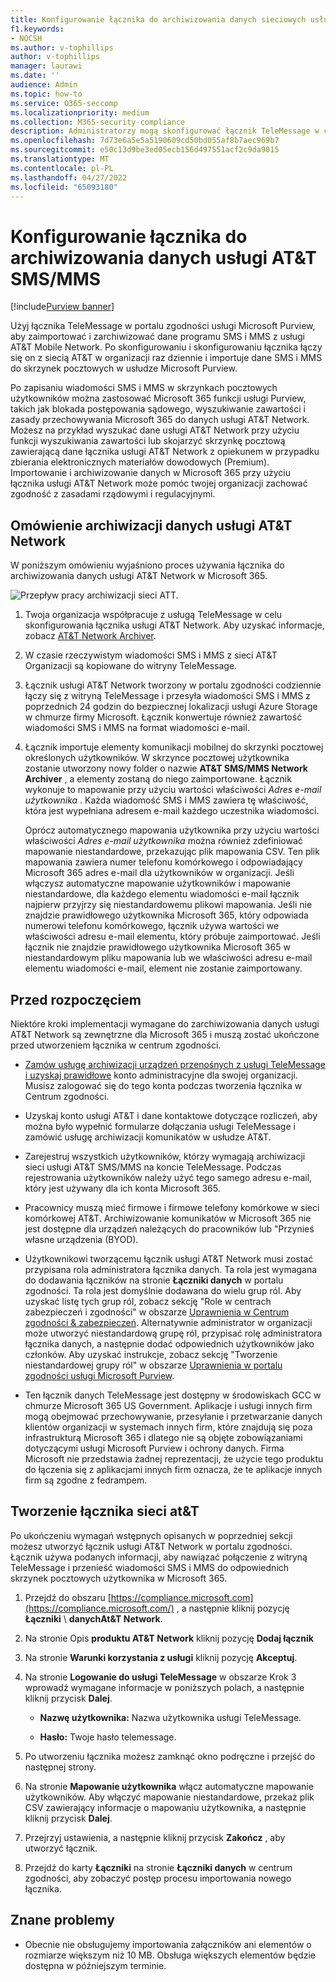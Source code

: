 ```yaml
---
title: Konfigurowanie łącznika do archiwizowania danych sieciowych usługi AT&T SMS/MMS
f1.keywords:
- NOCSH
ms.author: v-tophillips
author: v-tophillips
manager: laurawi
ms.date: ''
audience: Admin
ms.topic: how-to
ms.service: O365-seccomp
ms.localizationpriority: medium
ms.collection: M365-security-compliance
description: Administratorzy mogą skonfigurować łącznik TeleMessage w celu importowania i archiwizowania danych programu SMS i MMS z usługi AT&T Mobile Network. Dzięki temu można archiwizować dane ze źródeł danych innych firm w usłudze Microsoft Purview, aby można było zarządzać danymi innych firm za pomocą funkcji zgodności, takich jak archiwizowanie prawne, wyszukiwanie zawartości i zasady przechowywania.
ms.openlocfilehash: 7d73e6a5e5a5190609cd50bd055af8b7aec969b7
ms.sourcegitcommit: e50c13d9be3ed05ecb156d497551acf2c9da9015
ms.translationtype: MT
ms.contentlocale: pl-PL
ms.lasthandoff: 04/27/2022
ms.locfileid: "65093180"
---
```

# <a name="set-up-a-connector-to-archive-att-smsmms-data"></a>Konfigurowanie łącznika do archiwizowania danych usługi AT&T SMS/MMS

[!include[Purview banner](../includes/purview-rebrand-banner.md)]

Użyj łącznika TeleMessage w portalu zgodności usługi Microsoft Purview, aby zaimportować i zarchiwizować dane programu SMS i MMS z usługi AT&T Mobile Network. Po skonfigurowaniu i skonfigurowaniu łącznika łączy się on z siecią AT&T w organizacji raz dziennie i importuje dane SMS i MMS do skrzynek pocztowych w usłudze Microsoft Purview.

Po zapisaniu wiadomości SMS i MMS w skrzynkach pocztowych użytkowników można zastosować Microsoft 365 funkcji usługi Purview, takich jak blokada postępowania sądowego, wyszukiwanie zawartości i zasady przechowywania Microsoft 365 do danych usługi AT&T Network. Możesz na przykład wyszukać dane usługi AT&T Network przy użyciu funkcji wyszukiwania zawartości lub skojarzyć skrzynkę pocztową zawierającą dane łącznika usługi AT&T Network z opiekunem w przypadku zbierania elektronicznych materiałów dowodowych (Premium). Importowanie i archiwizowanie danych w Microsoft 365 przy użyciu łącznika usługi AT&T Network może pomóc twojej organizacji zachować zgodność z zasadami rządowymi i regulacyjnymi.

## <a name="overview-of-archiving-att-network-data"></a>Omówienie archiwizacji danych usługi AT&T Network

W poniższym omówieniu wyjaśniono proces używania łącznika do archiwizowania danych usługi AT&T Network w Microsoft 365.

![Przepływ pracy archiwizacji sieci ATT.](../media/ATTNetworkConnectorWorkflow.png)

1. Twoja organizacja współpracuje z usługą TeleMessage w celu skonfigurowania łącznika usługi AT&T Network. Aby uzyskać informacje, zobacz [AT&T Network Archiver](https://www.telemessage.com/office365-activation-for-atnt-network-archiver/).

2. W czasie rzeczywistym wiadomości SMS i MMS z sieci AT&T Organizacji są kopiowane do witryny TeleMessage.

3. Łącznik usługi AT&T Network tworzony w portalu zgodności codziennie łączy się z witryną TeleMessage i przesyła wiadomości SMS i MMS z poprzednich 24 godzin do bezpiecznej lokalizacji usługi Azure Storage w chmurze firmy Microsoft. Łącznik konwertuje również zawartość wiadomości SMS i MMS na format wiadomości e-mail.

4. Łącznik importuje elementy komunikacji mobilnej do skrzynki pocztowej określonych użytkowników. W skrzynce pocztowej użytkownika zostanie utworzony nowy folder o nazwie **AT&T SMS/MMS Network Archiver** , a elementy zostaną do niego zaimportowane. Łącznik wykonuje to mapowanie przy użyciu wartości właściwości *Adres e-mail użytkownika* . Każda wiadomość SMS i MMS zawiera tę właściwość, która jest wypełniana adresem e-mail każdego uczestnika wiadomości.
 
   Oprócz automatycznego mapowania użytkownika przy użyciu wartości właściwości *Adres e-mail użytkownika* można również zdefiniować mapowanie niestandardowe, przekazując plik mapowania CSV. Ten plik mapowania zawiera numer telefonu komórkowego i odpowiadający Microsoft 365 adres e-mail dla użytkowników w organizacji. Jeśli włączysz automatyczne mapowanie użytkowników i mapowanie niestandardowe, dla każdego elementu wiadomości e-mail łącznik najpierw przyjrzy się niestandardowemu plikowi mapowania. Jeśli nie znajdzie prawidłowego użytkownika Microsoft 365, który odpowiada numerowi telefonu komórkowego, łącznik używa wartości we właściwości adresu e-mail elementu, który próbuje zaimportować. Jeśli łącznik nie znajdzie prawidłowego użytkownika Microsoft 365 w niestandardowym pliku mapowania lub we właściwości adresu e-mail elementu wiadomości e-mail, element nie zostanie zaimportowany.

## <a name="before-you-begin"></a>Przed rozpoczęciem

Niektóre kroki implementacji wymagane do zarchiwizowania danych usługi AT&T Network są zewnętrzne dla Microsoft 365 i muszą zostać ukończone przed utworzeniem łącznika w centrum zgodności.

- [Zamów usługę archiwizacji urządzeń przenośnych z usługi TeleMessage i uzyskaj prawidłowe](https://www.telemessage.com/mobile-archiver/order-mobile-archiver-for-o365/) konto administracyjne dla swojej organizacji. Musisz zalogować się do tego konta podczas tworzenia łącznika w Centrum zgodności.

- Uzyskaj konto usługi AT&T i dane kontaktowe dotyczące rozliczeń, aby można było wypełnić formularze dołączania usługi TeleMessage i zamówić usługę archiwizacji komunikatów w usłudze AT&T.

- Zarejestruj wszystkich użytkowników, którzy wymagają archiwizacji sieci usługi AT&T SMS/MMS na koncie TeleMessage. Podczas rejestrowania użytkowników należy użyć tego samego adresu e-mail, który jest używany dla ich konta Microsoft 365.

- Pracownicy muszą mieć firmowe i firmowe telefony komórkowe w sieci komórkowej AT&T. Archiwizowanie komunikatów w Microsoft 365 nie jest dostępne dla urządzeń należących do pracowników lub "Przynieś własne urządzenia (BYOD).

- Użytkownikowi tworzącemu łącznik usługi AT&T Network musi zostać przypisana rola administratora łącznika danych. Ta rola jest wymagana do dodawania łączników na stronie **Łączniki danych** w portalu zgodności. Ta rola jest domyślnie dodawana do wielu grup ról. Aby uzyskać listę tych grup ról, zobacz sekcję "Role w centrach zabezpieczeń i zgodności" w obszarze [Uprawnienia w Centrum zgodności & zabezpieczeń](../security/office-365-security/permissions-in-the-security-and-compliance-center.md#roles-in-the-security--compliance-center). Alternatywnie administrator w organizacji może utworzyć niestandardową grupę ról, przypisać rolę administratora łącznika danych, a następnie dodać odpowiednich użytkowników jako członków. Aby uzyskać instrukcje, zobacz sekcję "Tworzenie niestandardowej grupy ról" w obszarze [Uprawnienia w portalu zgodności usługi Microsoft Purview](microsoft-365-compliance-center-permissions.md#create-a-custom-role-group).

- Ten łącznik danych TeleMessage jest dostępny w środowiskach GCC w chmurze Microsoft 365 US Government. Aplikacje i usługi innych firm mogą obejmować przechowywanie, przesyłanie i przetwarzanie danych klientów organizacji w systemach innych firm, które znajdują się poza infrastrukturą Microsoft 365 i dlatego nie są objęte zobowiązaniami dotyczącymi usługi Microsoft Purview i ochrony danych. Firma Microsoft nie przedstawia żadnej reprezentacji, że użycie tego produktu do łączenia się z aplikacjami innych firm oznacza, że te aplikacje innych firm są zgodne z fedrampem.

## <a name="create-a-att-network-connector"></a>Tworzenie łącznika sieci at&T

Po ukończeniu wymagań wstępnych opisanych w poprzedniej sekcji możesz utworzyć łącznik usługi AT&T Network w portalu zgodności. Łącznik używa podanych informacji, aby nawiązać połączenie z witryną TeleMessage i przenieść wiadomości SMS i MMS do odpowiednich skrzynek pocztowych użytkownika w Microsoft 365.

1. Przejdź do obszaru [https://compliance.microsoft.com](https://compliance.microsoft.com/) , a następnie kliknij pozycję **Łączniki** \  **danychAt&T Network**.

2. Na stronie Opis **produktu AT&T Network** kliknij pozycję **Dodaj łącznik**

3. Na stronie **Warunki korzystania z usługi** kliknij pozycję **Akceptuj**.

4. Na stronie **Logowanie do usługi TeleMessage** w obszarze Krok 3 wprowadź wymagane informacje w poniższych polach, a następnie kliknij przycisk **Dalej**.

   - **Nazwę użytkownika:** Nazwa użytkownika usługi TeleMessage.

   - **Hasło:** Twoje hasło telemessage.

5. Po utworzeniu łącznika możesz zamknąć okno podręczne i przejść do następnej strony.

6. Na stronie **Mapowanie użytkownika** włącz automatyczne mapowanie użytkowników. Aby włączyć mapowanie niestandardowe, przekaż plik CSV zawierający informacje o mapowaniu użytkownika, a następnie kliknij przycisk **Dalej**.

7. Przejrzyj ustawienia, a następnie kliknij przycisk **Zakończ** , aby utworzyć łącznik.

8. Przejdź do karty **Łączniki** na stronie **Łączniki danych** w centrum zgodności, aby zobaczyć postęp procesu importowania nowego łącznika.

## <a name="known-issues"></a>Znane problemy

- Obecnie nie obsługujemy importowania załączników ani elementów o rozmiarze większym niż 10 MB. Obsługa większych elementów będzie dostępna w późniejszym terminie.
